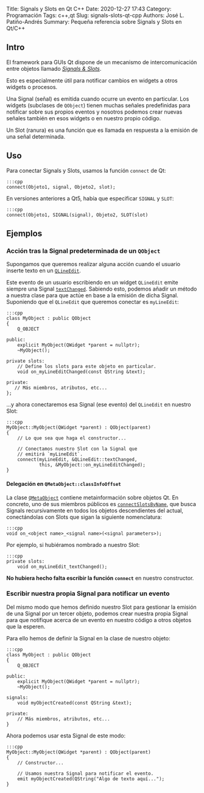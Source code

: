 Title: Signals y Slots en Qt C++
Date: 2020-12-27 17:43
Category: Programación
Tags: c++,qt
Slug: signals-slots-qt-cpp
Authors: José L. Patiño-Andrés
Summary: Pequeña referencia sobre Signals y Slots en Qt/C++

## Intro

El framework para GUIs Qt dispone de un mecanismo de intercomunicación entre
objetos llamado [_Signals & Slots_](https://doc.qt.io/qt-5/signalsandslots.html).

Esto es especialmente útil para notificar cambios en widgets a otros widgets o
procesos.

Una Signal (señal) es emitida cuando ocurre un evento en particular. Los widgets
(subclases de `QObject`) tienen muchas señales predefinidas para notificar sobre
sus propios eventos y nosotros podemos crear nuevas señales también en esos
widgets o en nuestro propio código.

Un Slot (ranura) es una función que es llamada en respuesta a la emisión de una
señal determinada.

## Uso

Para conectar Signals y Slots, usamos la función `connect` de Qt:

    :::cpp
    connect(Objeto1, signal, Objeto2, slot);

En versiones anteriores a Qt5, había que especificar `SIGNAL` y `SLOT`:

    :::cpp
    connect(Objeto1, SIGNAL(signal), Objeto2, SLOT(slot)

## Ejemplos

### Acción tras la Signal predeterminada de un `QObject`

Supongamos que queremos realizar alguna acción cuando el usuario inserte texto
en un [`QLineEdit`](https://doc.qt.io/qt-5/qlineedit.html). 

Este evento de un usuario escribiendo en un widget `QLineEdit` emite siempre una 
Signal [`textChanged`](https://doc.qt.io/qt-5/qlineedit.html#textChanged). 
Sabiendo esto, podemos añadir un método a nuestra clase para que actúe en base a
la emisión de dicha Signal. Suponiendo que el `QLineEdit` que queremos conectar
es `myLineEdit`:

    :::cpp
    class MyObject : public QObject
    {
        Q_OBJECT

    public:
        explicit MyObject(QWidget *parent = nullptr);
        ~MyObject();

    private slots:
        // Define los slots para este objeto en particular.
        void on_myLineEditChanged(const QString &text);

    private:
       // Más miembros, atributos, etc...
    };

...y ahora conectaremos esa Signal (ese evento) del `QLineEdit` en nuestro
Slot:

    :::cpp
    MyObject::MyObject(QWidget *parent) : QObject(parent)
    {
        // Lo que sea que haga el constructor...
        
        // Conectamos nuestro Slot con la Signal que 
        // emitirá `myLineEdit`.
        connect(myLineEdit, &QLineEdit::textChanged, 
                this, &MyObject::on_myLineEditChanged);
    }

#### Delegación en `QMetaObject::classInfoOffset`

La clase [`QMetaObject`](https://doc.qt.io/qt-5/qmetaobject.html) contiene
metainformación sobre objetos Qt. En concreto, uno de sus miembros públicos es
[`connectSlotsByName`](https://doc.qt.io/qt-5/qmetaobject.html#connectSlotsByName),
que busca Signals recursivamente en todos los objetos descendientes del actual,
conectándolas con Slots que sigan la siguiente nomenclatura:

    :::cpp
    void on_<object name>_<signal name>(<signal parameters>);

Por ejemplo, si hubiéramos nombrado a nuestro Slot:

    :::cpp
    private slots:
        void on_myLineEdit_textChanged();

**No hubiera hecho falta escribir la función `connect`** en nuestro constructor.

### Escribir nuestra propia Signal para notificar un evento

Del mismo modo que hemos definido nuestro Slot para gestionar la emisión de
una Signal por un tercer objeto, podemos crear nuestra propia Signal para que
notifique acerca de un evento en nuestro código a otros objetos que la esperen.

Para ello hemos de definir la Signal en la clase de nuestro objeto:

    :::cpp
    class MyObject : public QObject
    {
        Q_OBJECT

    public:
        explicit MyObject(QWidget *parent = nullptr);
        ~MyObject();

    signals:
        void myObjectCreated(const QString &text);

    private:
        // Más miembros, atributos, etc...
    }

Ahora podemos usar esta Signal de este modo:

    :::cpp
    MyObject::MyObject(QWidget *parent) : QObject(parent)
    {
        // Constructor...

        // Usamos nuestra Signal para notificar el evento.
        emit myObjectCreated(QString("Algo de texto aquí...");
    }
